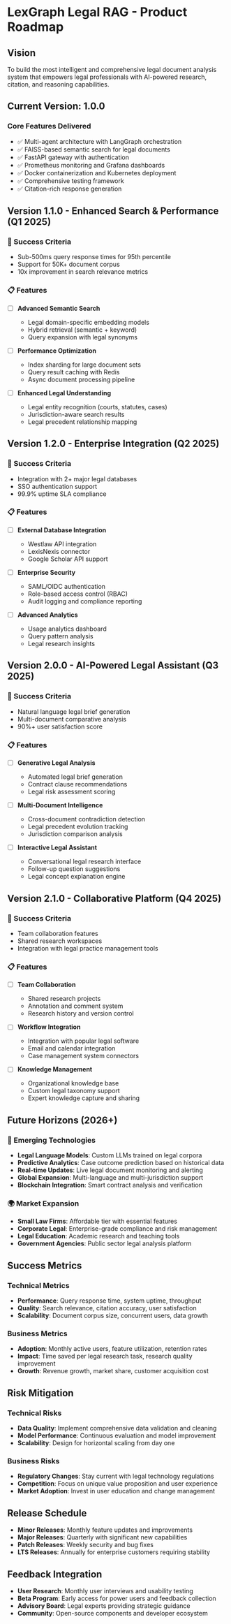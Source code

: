 # LexGraph Legal RAG - Product Roadmap

## Vision
To build the most intelligent and comprehensive legal document analysis system that empowers legal professionals with AI-powered research, citation, and reasoning capabilities.

## Current Version: 1.0.0

### Core Features Delivered
- ✅ Multi-agent architecture with LangGraph orchestration
- ✅ FAISS-based semantic search for legal documents
- ✅ FastAPI gateway with authentication
- ✅ Prometheus monitoring and Grafana dashboards
- ✅ Docker containerization and Kubernetes deployment
- ✅ Comprehensive testing framework
- ✅ Citation-rich response generation

## Version 1.1.0 - Enhanced Search & Performance (Q1 2025)

### 🎯 Success Criteria
- Sub-500ms query response times for 95th percentile
- Support for 50K+ document corpus
- 10x improvement in search relevance metrics

### 📋 Features
- [ ] **Advanced Semantic Search**
  - Legal domain-specific embedding models
  - Hybrid retrieval (semantic + keyword)
  - Query expansion with legal synonyms
  
- [ ] **Performance Optimization**
  - Index sharding for large document sets
  - Query result caching with Redis
  - Async document processing pipeline
  
- [ ] **Enhanced Legal Understanding**
  - Legal entity recognition (courts, statutes, cases)
  - Jurisdiction-aware search results
  - Legal precedent relationship mapping

## Version 1.2.0 - Enterprise Integration (Q2 2025)

### 🎯 Success Criteria
- Integration with 2+ major legal databases
- SSO authentication support
- 99.9% uptime SLA compliance

### 📋 Features
- [ ] **External Database Integration**
  - Westlaw API integration
  - LexisNexis connector
  - Google Scholar API support
  
- [ ] **Enterprise Security**
  - SAML/OIDC authentication
  - Role-based access control (RBAC)
  - Audit logging and compliance reporting
  
- [ ] **Advanced Analytics**
  - Usage analytics dashboard
  - Query pattern analysis
  - Legal research insights

## Version 2.0.0 - AI-Powered Legal Assistant (Q3 2025)

### 🎯 Success Criteria
- Natural language legal brief generation
- Multi-document comparative analysis
- 90%+ user satisfaction score

### 📋 Features
- [ ] **Generative Legal Analysis**
  - Automated legal brief generation
  - Contract clause recommendations
  - Legal risk assessment scoring
  
- [ ] **Multi-Document Intelligence**
  - Cross-document contradiction detection
  - Legal precedent evolution tracking
  - Jurisdiction comparison analysis
  
- [ ] **Interactive Legal Assistant**
  - Conversational legal research interface
  - Follow-up question suggestions
  - Legal concept explanation engine

## Version 2.1.0 - Collaborative Platform (Q4 2025)

### 🎯 Success Criteria
- Team collaboration features
- Shared research workspaces
- Integration with legal practice management tools

### 📋 Features
- [ ] **Team Collaboration**
  - Shared research projects
  - Annotation and comment system
  - Research history and version control
  
- [ ] **Workflow Integration**
  - Integration with popular legal software
  - Email and calendar integration
  - Case management system connectors
  
- [ ] **Knowledge Management**
  - Organizational knowledge base
  - Custom legal taxonomy support
  - Expert knowledge capture and sharing

## Future Horizons (2026+)

### 🔮 Emerging Technologies
- **Legal Language Models**: Custom LLMs trained on legal corpora
- **Predictive Analytics**: Case outcome prediction based on historical data
- **Real-time Updates**: Live legal document monitoring and alerting
- **Global Expansion**: Multi-language and multi-jurisdiction support
- **Blockchain Integration**: Smart contract analysis and verification

### 🌍 Market Expansion
- **Small Law Firms**: Affordable tier with essential features
- **Corporate Legal**: Enterprise-grade compliance and risk management
- **Legal Education**: Academic research and teaching tools
- **Government Agencies**: Public sector legal analysis platform

## Success Metrics

### Technical Metrics
- **Performance**: Query response time, system uptime, throughput
- **Quality**: Search relevance, citation accuracy, user satisfaction
- **Scalability**: Document corpus size, concurrent users, data growth

### Business Metrics
- **Adoption**: Monthly active users, feature utilization, retention rates
- **Impact**: Time saved per legal research task, research quality improvement
- **Growth**: Revenue growth, market share, customer acquisition cost

## Risk Mitigation

### Technical Risks
- **Data Quality**: Implement comprehensive data validation and cleaning
- **Model Performance**: Continuous evaluation and model improvement
- **Scalability**: Design for horizontal scaling from day one

### Business Risks
- **Regulatory Changes**: Stay current with legal technology regulations
- **Competition**: Focus on unique value proposition and user experience
- **Market Adoption**: Invest in user education and change management

## Release Schedule

- **Minor Releases**: Monthly feature updates and improvements
- **Major Releases**: Quarterly with significant new capabilities
- **Patch Releases**: Weekly security and bug fixes
- **LTS Releases**: Annually for enterprise customers requiring stability

## Feedback Integration

- **User Research**: Monthly user interviews and usability testing
- **Beta Program**: Early access for power users and feedback collection
- **Advisory Board**: Legal experts providing strategic guidance
- **Community**: Open-source components and developer ecosystem